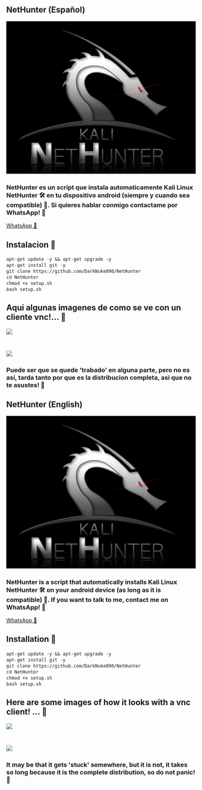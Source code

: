 ## NetHunter (Español)
![](https://github.com/DarkNuke090/NetHunter/blob/main/src/nethunter.png)
### NetHunter es un script que instala automaticamente Kali Linux NetHunter 🛠 en tu dispositivo android (siempre y cuando sea compatible) 🌝. Si quieres hablar conmigo contactame por WhatsApp! 🌚
[WhatsApp 🍕](http://wa.me/13142001563)

## Instalacion 🍣
    apt-get update -y && apt-get upgrade -y
    apt-get install git -y
    git clone https://github.com/DarkNuke090/NetHunter
    cd NetHunter
    chmod +x setup.sh
    bash setup.sh
## Aqui algunas imagenes de como se ve con un cliente vnc!... 💭
![](https://i.ibb.co/C0Zbc8Q/Net-Hunter-2.jpg)
#
![](https://i.ibb.co/wpMKSgb/Net-Hunter-1.jpg)
### Puede ser que se quede 'trabado' en alguna parte, pero no es asi, tarda tanto por que es la distribucion completa, asi que no te asustes! 🌲

## NetHunter (English)
![](https://github.com/DarkNuke090/NetHunter/blob/main/src/nethunter.png)
### NetHunter is a script that automatically installs Kali Linux NetHunter 🛠 on your android device (as long as it is compatible) 🌝. If you want to talk to me, contact me on WhatsApp! 🌚
[WhatsApp 🍕](http://wa.me/13142001563)

## Installation 🍣
    apt-get update -y && apt-get upgrade -y
    apt-get install git -y
    git clone https://github.com/DarkNuke090/NetHunter
    cd NetHunter
    chmod +x setup.sh
    bash setup.sh
## Here are some images of how it looks with a vnc client! ... 💭
![](https://i.ibb.co/C0Zbc8Q/Net-Hunter-2.jpg)
#
![](https://i.ibb.co/wpMKSgb/Net-Hunter-1.jpg)
### It may be that it gets 'stuck' somewhere, but it is not, it takes so long because it is the complete distribution, so do not panic! 🌲
